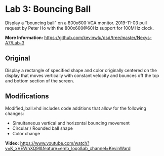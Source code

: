 # Lab 3: Bouncing Ball
Display a "bouncing ball" on a 800x600 VGA monitor. 
2019-11-03 pull request by Peter Ho with the 800x600@60Hz support for 100MHz clock.

**More Information:** https://github.com/kevinwlu/dsd/tree/master/Nexys-A7/Lab-3

## Original
Display a rectangle of specified shape and color originally centered on the display that moves vertically with constant velocity and bounces off the top and bottom section of the screen.

## Modifications
Modified_ball.vhd includes code additions that allow for the following changes:
- Simultaneous vertical and horizontal bouncing movement
- Circular / Rounded ball shape
- Color change

**Video:** https://www.youtube.com/watch?v=K_xVEWhXQ9I&feature=emb_logo&ab_channel=KevinWard

